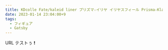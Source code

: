 ```yaml
---
title: KDcolle Fate/kaleid liner プリズマ☆イリヤ イリヤスフィール Prisma☆Klangfest Ver. 1/7 完成品フィギュア（再販）[KADOKAWA]《発売済・在庫品》
date: 2023-01-14 23:04:00+9
tags:
  - フィギュア
  - Gatsby
---
```


URL テストぅ ❗

